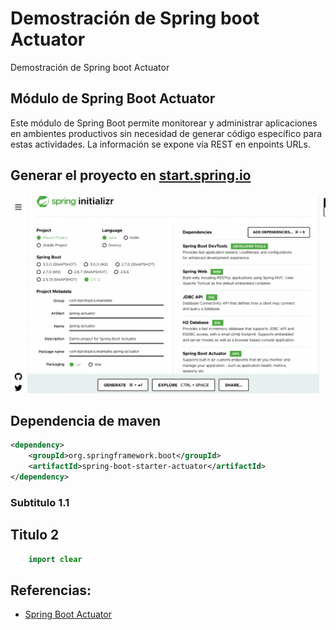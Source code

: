 # Demostración de Spring boot Actuator

Demostración de Spring boot Actuator

## Módulo de Spring Boot Actuator

Este módulo de Spring Boot permite monitorear y administrar aplicaciones en ambientes productivos sin necesidad de generar código específico para estas actividades. La información se expone vía REST en enpoints URLs.

## Generar el proyecto en [start.spring.io](https://start.spring.io/)

![Alt](/images/start-spring-io.png "Title")

## Dependencia de maven

```xml
<dependency>
    <groupId>org.springframework.boot</groupId>
    <artifactId>spring-boot-starter-actuator</artifactId>
</dependency>
```

### Subtitulo 1.1

## Titulo 2

```java
    import clear 

```


## Referencias:

- [Spring Boot Actuator](https://howtodoinjava.com/spring-boot/actuator-endpoints-example/)
